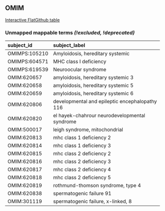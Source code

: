 ## OMIM
[Interactive FlatGithub table](https://flatgithub.com/monarch-initiative/mondo-ingest?filename=src/ontology/reports/omim_mapping_status.tsv)

### Unmapped mappable terms _(!excluded, !deprecated)_
| subject_id    | subject_label                                  |
|:--------------|:-----------------------------------------------|
| OMIMPS:105210 | Amyloidosis, hereditary systemic               |
| OMIMPS:604571 | MHC class I deficiency                         |
| OMIMPS:619539 | Neuroocular syndrome                           |
| OMIM:620657   | amyloidosis, hereditary systemic 3             |
| OMIM:620658   | amyloidosis, hereditary systemic 5             |
| OMIM:620659   | amyloidosis, hereditary systemic 6             |
| OMIM:620806   | developmental and epileptic encephalopathy 116 |
| OMIM:620820   | el hayek-chahrour neurodevelopmental syndrome  |
| OMIM:500017   | leigh syndrome, mitochondrial                  |
| OMIM:620813   | mhc class 1 deficiency 2                       |
| OMIM:620814   | mhc class 1 deficiency 3                       |
| OMIM:620815   | mhc class 2 deficiency 2                       |
| OMIM:620816   | mhc class 2 deficiency 3                       |
| OMIM:620817   | mhc class 2 deficiency 4                       |
| OMIM:620818   | mhc class 2 deficiency 5                       |
| OMIM:620819   | rothmund-thomson syndrome, type 4              |
| OMIM:620838   | spermatogenic failure 91                       |
| OMIM:301119   | spermatogenic failure, x-linked, 8             |